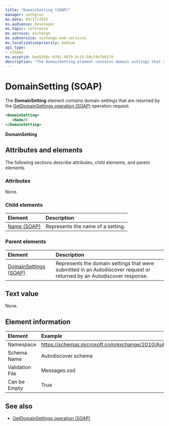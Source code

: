 ```yaml
---
title: "DomainSetting (SOAP)"
manager: sethgros
ms.date: 09/17/2015
ms.audience: Developer
ms.topic: reference
ms.service: exchange
ms.subservice: exchange-web-services
ms.localizationpriority: medium
api_type:
- schema
ms.assetid: bad5399c-0762-4979-9c15-58cf4b7b6278
description: "The DomainSetting element contains domain settings that are returned by the GetDomainSettings operation (SOAP) operation request."
---
```


# DomainSetting (SOAP)

The **DomainSetting** element contains domain settings that are returned by the [GetDomainSettings operation (SOAP)](getdomainsettings-operation-soap.md) operation request. 
  
```XML
<DomainSetting>
   <Name/>
</DomainSetting>
```

 **DomainSetting**
## Attributes and elements

The following sections describe attributes, child elements, and parent elements.
  
### Attributes

None.
  
### Child elements

|**Element**|**Description**|
|:-----|:-----|
|[Name (SOAP)](name-soap.md) <br/> |Represents the name of a setting.  <br/> |
   
### Parent elements

|**Element**|**Description**|
|:-----|:-----|
|[DomainSettings (SOAP)](domainsettings-soap.md) <br/> |Represents the domain settings that were submitted in an Autodiscover request or returned by an Autodiscover response.  <br/> |
   
## Text value

None.
  
## Element information

| Element | Example |
|:-----|:-----|
|Namespace  <br/> |https://schemas.microsoft.com/exchange/2010/Autodiscover  <br/> |
|Schema Name  <br/> |Autodiscover schema  <br/> |
|Validation File  <br/> |Messages.xsd  <br/> |
|Can be Empty  <br/> |True  <br/> |
   
## See also

- [GetDomainSettings operation (SOAP)](getdomainsettings-operation-soap.md)


